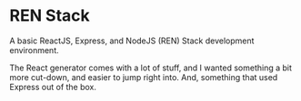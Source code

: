 # REN Stack
A basic ReactJS, Express, and NodeJS (REN) Stack development environment.

The React generator comes with a lot of stuff, and I wanted something a bit more cut-down, and easier to jump right into. And, something that used Express out of the box.
